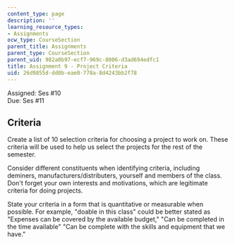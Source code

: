 ```yaml
---
content_type: page
description: ''
learning_resource_types:
- Assignments
ocw_type: CourseSection
parent_title: Assignments
parent_type: CourseSection
parent_uid: 982a0b97-ecf7-969c-8006-d3ad694edfc1
title: Assignment 9 - Project Criteria
uid: 26d9855d-dd0b-eae0-778a-8d4243bb2f78
---
```


Assigned: Ses #10  
Due: Ses #11

Criteria
--------

Create a list of 10 selection criteria for choosing a project to work on. These criteria will be used to help us select the projects for the rest of the semester.

Consider different constituents when identifying criteria, including deminers, manufacturers/distributers, yourself and members of the class. Don't forget your own interests and motivations, which are legitimate criteria for doing projects.

State your criteria in a form that is quantitative or measurable when possible. For example, "doable in this class" could be better stated as "Expenses can be covered by the available budget," "Can be completed in the time available" "Can be complete with the skills and equipment that we have."